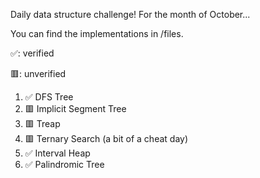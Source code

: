Daily data structure challenge! For the month of October...

You can find the implementations in /files.

✅: verified

🟥: unverified

1. ✅ DFS Tree
2. 🟥 Implicit Segment Tree
3. 🟥 Treap
4. 🟥 Ternary Search (a bit of a cheat day)
5. ✅ Interval Heap
6. ✅ Palindromic Tree
